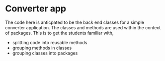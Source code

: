 # Converter app

The code here is anticpated to be the back end classes for a simple converter application. The classes and methods are used within the context of packages. This is to get the students familiar with, 
 - splitting code into reusable methods
 - grouping methods in classes
 - grouping classes into packages

